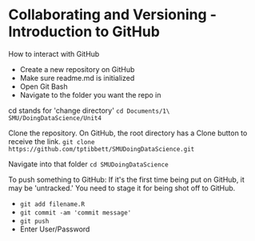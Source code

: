 # Collaborating and Versioning - Introduction to GitHub
How to interact with GitHub

* Create a new repository on GitHub
* Make sure readme.md is initialized
* Open Git Bash
* Navigate to the folder you want the repo in

cd stands for 'change directory'
```cd Documents/1\ SMU/DoingDataScience/Unit4```

Clone the repository.  On GitHub, the root directory has a Clone button to receive the link.
```git clone https://github.com/tptibbett/SMUDoingDataScience.git```

Navigate into that folder
```cd SMUDoingDataScience```

To push something to GitHub:
If it's the first time being put on GitHub, it may be 'untracked.'  You need to stage it for being shot off to GitHub.

* ```git add filename.R``` 
* ```git commit -am 'commit message'```
* ```git push```
* Enter User/Password